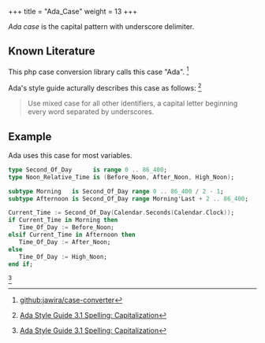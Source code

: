 +++
title = "Ada_Case"
weight = 13
+++

_Ada case_ is the capital pattern with underscore delimiter.

## Known Literature

This php case conversion library calls this case "Ada". [^1]

[^1]: [github:jawira/case-converter](https://github.com/jawira/case-converter)

Ada's style guide acturally describes this case as follows: [^2]

> Use mixed case for all other identifiers, a capital letter beginning every word separated by underscores.

[^2]: [Ada Style Guide 3.1 Spelling: Capitalization](https://ada-lang.io/docs/style-guide/s3/01#capitalization)

## Example

Ada uses this case for most variables. 

```ada
type Second_Of_Day      is range 0 .. 86_400;
type Noon_Relative_Time is (Before_Noon, After_Noon, High_Noon);

subtype Morning   is Second_Of_Day range 0 .. 86_400 / 2 - 1;
subtype Afternoon is Second_Of_Day range Morning'Last + 2 .. 86_400;

Current_Time := Second_Of_Day(Calendar.Seconds(Calendar.Clock));
if Current_Time in Morning then
   Time_Of_Day := Before_Noon;
elsif Current_Time in Afternoon then
   Time_Of_Day := After_Noon;
else
   Time_Of_Day := High_Noon;
end if;
```
[^2]